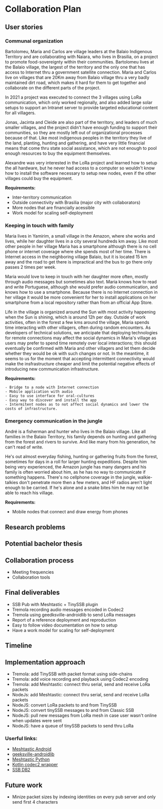 # Collaboration Plan

## User stories

### Communal organization

Bartolomeu, Maria and Carlos are village leaders at the Balaio Indigenous Territory and are collaborating with Naiara, who lives in Brasilia, on a project to promote food-sovereignty within their communities. Bartolomeu lives at the Balaio village, the largest of the territory and the only one that has access to Internet thru a government satellite connection. Maria and Carlos live on villages that are 20Km away from Balaio village thru a very badly maintained dirt road, which makes it hard for them to get together and collaborate on the different parts of the project.

In 2021 a project was executed to connect the 3 villages using LoRa communication, which only worked regionally, and also added large solar setups to support an Intranet server to provide targeted educational content for all villagers.

Jonas, Jacinta and Cleide are also part of the territory, and leaders of much smaller villages, and the project didn't have enough funding to support their communities, so they are mostly left out of organizational processes because of that. Like most indigenous peoples in the territory they live of the land, planting, hunting and gathering, and have very little financial means that come thru state social assistance, which are not enough to pool enough resources to buy the equipment themselves.

Alexandre was very interested in the LoRa project and learned how to setup the all hardware, but he never had access to a computer so wouldn't know how to install the software necessary to setup new nodes, even if the other villages could buy the equipment.

**Requirements:**

- Inter-territory communication
- Outside connectivity with Brasilia (major city with collaborators)
- More nodes that are financially acessible
- Work model for scaling self-deployment

### Keeping in touch with family

Maria lives in Yamirim, a small village in the Amazon, where she works and lives, while her daughter lives in a city several hundreds km away. Like most other people in her village Maria has a smartphone although there is no cell phone or internet coverage where she spends most of her time. There is Internet access in the neighboring village Balaio, but it is located 15 km away and the road to get there is impractical and the bus to go there only passes 2 times per week.

Maria would love to keep in touch with her daughter more often, mostly through audio messages but sometimes also text. Maria knows how to read and write Portuguese, although she would prefer audio communication, and knows how to use a smartphone. Because there is no Internet connection in her village it would be more convenient for her to install applications on her smartphone from a local repository rather than from an official App Store.

Life in the village is organized around the Sun with most activity happening when the Sun is shining, which is around 12h per day. Outside of work activities, often in the forest a few kms around the village, Maria spends time interacting with other villagers, often during random encounters. As developers of technical solutions, we anticipate that deploying technologies for remote connections may affect the social dynamics in Maria's village as users may prefer to spend time remotely over local interactions; this should eventually be confirmed with Maria and other villagers and let them decide whether they would be ok with such changes or not. In the meantime, it seems to us for the moment that accepting intermittent connectivity would make the insfrastructure cheaper and limit the potential negative effects of introducing new communication infrastructure.

**Requirements:**

    - Bridge to a node with Internet connection
    - Mobile application with audio
    - Easy to use interface for oral-cultures
    - Easy way to discover and install the app
    - Intermitent nodes as to not affect social dynamics and lower the costs of infrastructure.

### Emergency communication in the jungle

André is a fisherman and hunter who lives in the Balaio village. Like all families in the Balaio Territory, his family depends on hunting and gathering from the forest and rivers to survive. And like many from his generation, he can't read of write.

He's out almost everyday fishing, hunting or gathering fruits from the forest, sometimes for days in a roll for larger hunting expeditions. Despite him being very experienced, the Amazon jungle has many dangers and his family is often worried about him, as he has no way to communicate if something happens. There's no cellphone coverage in the jungle, walkie-talkies don't penetrate more then a few meters, and HF radios aren't light enough to be carried. If he's alone and a snake bites him he may not be able to reach his village.

**Requirements:**

- Mobile nodes that connect and draw energy from phones

## Research problems


## Potential bachelor thesis

## Collaboration process
- Meeting frequencies
- Collaboration tools

## Final deliverables
- SSB Pub with Meshtastic + TinySSB plugin
- Tremola recording audio messages encoded in Codec2
- Tremola using geedksville-androidlib to send LoRa messages
- Report of a reference deployment and reproduction
- Easy to follow video documentation on how to setup
- Have a work model for scaling for self-deployment

## Timeline

## Implementation approach
- Tremola: add TinySSB with packet format using side-chains
- Tremola: add voice recording and playback using Codec2 encoding
- Tremola: add Meshtastic: connect thru serial, send and receive LoRa packets
- NodeJs: add Meshtastic: connect thru serial, send and receive LoRa packets
- NodeJS: convert LoRa packets to and from TinySSB
- NodeJS: convert tinySSB messages to and from Classic SSB
- NodeJS: pull new messages from LoRa mesh in case user wasn't online when updates were sent
- NodeJS: have a queue of tinySSB packets to send thru LoRa 

### Userful links:
- [Meshtastic Android](https://github.com/meshtastic/Meshtastic-Android)
- [geeksville-androidlib](https://github.com/meshtastic/geeksville-androidlib)
- [Meshtastic Python](https://github.com/meshtastic/Meshtastic-python)
- [Kotlin codec2 wrapper](https://github.com/masterjefferson/kodec2)
- [SSB DB2](https://github.com/ssbc/ssb-db2)

## Future work
- Minize packet sizes by indexing identities on every pub server and only send first 4 characters
